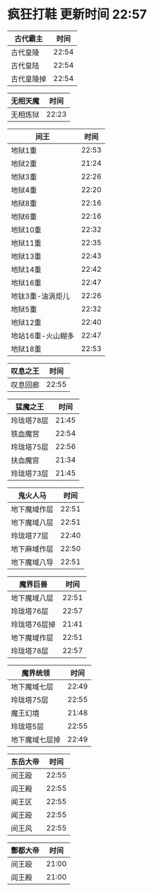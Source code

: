 # 疯狂打鞋 更新时间 22:57

| 古代霸主   | 时间    |
|--------|-------|
| 古代皇陵 | 22:54 |
| 古代皇陆 | 22:54 |
| 古代皇陵掉 | 22:54 |

| 无相天魔   | 时间    |
|--------|-------|
| 无相炼狱 | 22:23 |

| 间王   | 时间    |
|--------|-------|
| 地狱1重 | 22:53 |
| 地狱2重 | 21:24 |
| 地狱3重 | 22:26 |
| 地狱4重 | 22:20 |
| 地狱8重 | 22:16 |
| 地狱6重 | 22:16 |
| 地狱10重 | 22:32 |
| 地狱11重 | 22:35 |
| 地狱13重 | 22:43 |
| 地狱14重 | 22:42 |
| 地狱16重 | 22:47 |
| 地钛3重-油涡炬儿 | 22:26 |
| 地狱5重 | 22:32 |
| 地狱12重 | 22:40 |
| 地站16重-火山糊多 | 22:47 |
| 地狱18重 | 22:53 |

| 叹息之王   | 时间    |
|--------|-------|
| 叹息回廊 | 22:55 |

| 猛魔之王   | 时间    |
|--------|-------|
| 玲珑塔78层 | 21:45 |
| 铁血魔宫 | 22:54 |
| 玲珑塔75层 | 22:56 |
| 扶血魔宫 | 21:34 |
| 玲珑塔73层 | 21:45 |

| 鬼火人马   | 时间    |
|--------|-------|
| 地下魔域作层 | 22:51 |
| 地下魔域八层 | 22:51 |
| 玲珑塔77层 | 22:40 |
| 地下麻域作层 | 22:50 |
| 地下魔域八导 | 22:51 |

| 魔界巨兽   | 时间    |
|--------|-------|
| 地下魔域八层 | 22:51 |
| 玲珑塔76层 | 22:57 |
| 玲珑塔76层掉 | 21:41 |
| 地下魔域作层 | 22:51 |
| 玲珑塔78层 | 22:57 |

| 魔界统领   | 时间    |
|--------|-------|
| 地下魔域七层 | 22:49 |
| 玲珑塔75层 | 22:55 |
| 魔王幻境 | 21:48 |
| 玲珑塔5层 | 22:55 |
| 地下魔域七层掉 | 22:49 |

| 东岳大帝   | 时间    |
|--------|-------|
| 间王殴 | 22:55 |
| 阎王殿 | 22:55 |
| 闻王区 | 22:55 |
| 闻王殴 | 22:55 |
| 间王风 | 22:55 |

| 酆都大帝   | 时间    |
|--------|-------|
| 间王殴 | 21:00 |
| 阎王殿 | 21:00 |